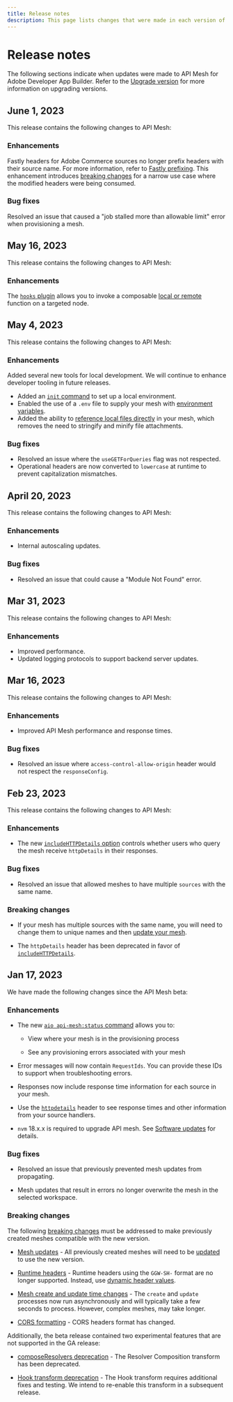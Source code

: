 ```yaml
---
title: Release notes
description: This page lists changes that were made in each version of API Mesh for Adobe Developer App Builder.
---
```


# Release notes

The following sections indicate when updates were made to API Mesh for Adobe Developer App Builder. Refer to the [Upgrade version](upgrade.md) for more information on upgrading versions.

## June 1, 2023

This release contains the following changes to API Mesh:

### Enhancements

Fastly headers for Adobe Commerce sources no longer prefix headers with their source name. For more information, refer to [Fastly prefixing](./headers.md#fastly-prefixing). This enhancement introduces [breaking changes](./upgrade.md#upgrading-to-the-june-1-2023-release) for a narrow use case where the modified headers were being consumed.

### Bug fixes

Resolved an issue that caused a "job stalled more than allowable limit" error when provisioning a mesh.

## May 16, 2023

This release contains the following changes to API Mesh:

### Enhancements

The [`hooks` plugin](./hooks.md) allows you to invoke a composable [local or remote](./hooks.md#local-vs-remote-functions) function on a targeted node.

## May 4, 2023

This release contains the following changes to API Mesh:

### Enhancements

Added several new tools for local development. We will continue to enhance developer tooling in future releases.

- Added an [`init` command](./developer-tools.md#initiate-a-local-environment) to set up a local environment.
- Enabled the use of a `.env` file to supply your mesh with [environment variables](./developer-tools.md#environment-variables).
- Added the ability to [reference local files directly](./developer-tools.md#reference-files-directly) in your mesh, which removes the need to stringify and minify file attachments.

### Bug fixes

- Resolved an issue where the `useGETForQueries` flag was not respected.
- Operational headers are now converted to `lowercase` at runtime to prevent capitalization mismatches.

## April 20, 2023

This release contains the following changes to API Mesh:

### Enhancements

- Internal autoscaling updates.

### Bug fixes

- Resolved an issue that could cause a "Module Not Found" error.

## Mar 31, 2023

This release contains the following changes to API Mesh:

### Enhancements

- Improved performance.
- Updated logging protocols to support backend server updates.

## Mar 16, 2023

This release contains the following changes to API Mesh:

### Enhancements

- Improved API Mesh performance and response times.

### Bug fixes

- Resolved an issue where `access-control-allow-origin` header would not respect the `responseConfig`.

## Feb 23, 2023

This release contains the following changes to API Mesh:

### Enhancements

- The new [`includeHTTPDetails` option](work-with-mesh.md#include-httpdetails-in-query-responses) controls whether users who query the mesh receive `httpDetails` in their responses.

### Bug fixes

- Resolved an issue that allowed meshes to have multiple `sources` with the same name.

### Breaking changes

- If your mesh has multiple sources with the same name, you will need to change them to unique names and then [update your mesh](create-mesh.md#update-an-existing-mesh).

- The `httpDetails` header has been deprecated in favor of [`includeHTTPDetails`](work-with-mesh.md#include-httpdetails-in-query-responses).

## Jan 17, 2023

We have made the following changes since the API Mesh beta:

### Enhancements

- The new [`aio api-mesh:status` command](command-reference.md#aio-api-meshstatus) allows you to:

  - View where your mesh is in the provisioning process

  - See any provisioning errors associated with your mesh

- Error messages will now contain `RequestIds`. You can provide these IDs to support when troubleshooting errors.

- Responses now include response time information for each source in your mesh.

- Use the [`httpdetails`](headers.md#retrieving-handler-details) header to see response times and other information from your source handlers.

- `nvm` 18.x.x is required to upgrade API mesh. See [Software updates](upgrade.md#software-updates) for details.

### Bug fixes

- Resolved an issue that previously prevented mesh updates from propagating.

- Mesh updates that result in errors no longer overwrite the mesh in the selected workspace.

### Breaking changes

The following [breaking changes](upgrade.md) must be addressed to make previously created meshes compatible with the new version.

- [Mesh updates](upgrade.md#update-existing-meshes) - All previously created meshes will need to be [updated](upgrade.md#update-existing-meshes) to use the new version.

- [Runtime headers](upgrade.md#runtime-headers) - Runtime headers using the `GGW-SH-` format are no longer supported. Instead, use [dynamic header values](../reference/handlers/openapi.md#headers-from-context).

- [Mesh create and update time changes](upgrade.md#mesh-create-and-update-time) - The `create` and `update` processes now run asynchronously and will typically take a few seconds to process. However, complex meshes, may take longer.

- [CORS formatting](upgrade.md#cors-formatting-change) - CORS headers format has changed.

Additionally, the beta release contained two experimental features that are not supported in the GA release:

- [composeResolvers deprecation](upgrade.md#resolver-composition-transform-deprecated) - The Resolver Composition transform has been deprecated.

- [Hook transform deprecation](upgrade.md#hooks-transform-temporarily-disabled) - The Hook transform requires additional fixes and testing. We intend to re-enable this transform in a subsequent release.

